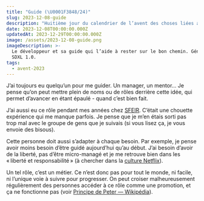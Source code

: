 ```yaml
---
title: "Guide (\U0001F3848/24)"
slug: 2023-12-08-guide
description: "Huitième jour du calendrier de l’avent des choses liées au boulot : le guide."
date: 2023-12-08T00:00:00.000Z
updatedAt: 2023-12-29T00:00:00.000Z
image: /assets/2023-12-08-guide.png
imageDescription: >-
  Le développeur et sa guide qui l’aide à rester sur le bon chemin. Générée avec
  SDXL 1.0.
tags:
  - avent-2023
---
```


J’ai toujours eu quelqu’un pour me guider. Un manager, un mentor… Je pense qu’on peut mettre plein de noms ou de rôles derrière cette idée, qui permet d’avancer en étant épaulé - quand c’est bien fait.

J’ai aussi eu ce rôle pendant mes années chez [SFEIR](https://www.sfeir.com/fr/). C’était une chouette expérience qui me manque parfois. Je pense que je m’en étais sorti pas trop mal avec le groupe de gens que je suivais (si vous lisez ça, je vous envoie des bisous).

Cette personne doit aussi s’adapter à chaque besoin. Par exemple, je pense avoir moins besoin d’être guidé aujourd’hui qu’au début. J’ai besoin d’avoir de la liberté, pas d’être micro-managé et je me retrouve bien dans les « liberté et responsabilité » (à chercher dans la [culture Netflix](https://jobs.netflix.com/culture?lang=Fran%C3%A7ais)).

Un tel rôle, c’est un métier. Ce n’est donc pas pour tout le monde, ni facile, ni l’unique voie à suivre pour progresser. On peut croiser malheureusement régulièrement des personnes accéder à ce rôle comme une promotion, et ça ne fonctionne pas (voir [Principe de Peter — Wikipédia](https://fr.wikipedia.org/wiki/Principe_de_Peter)).

